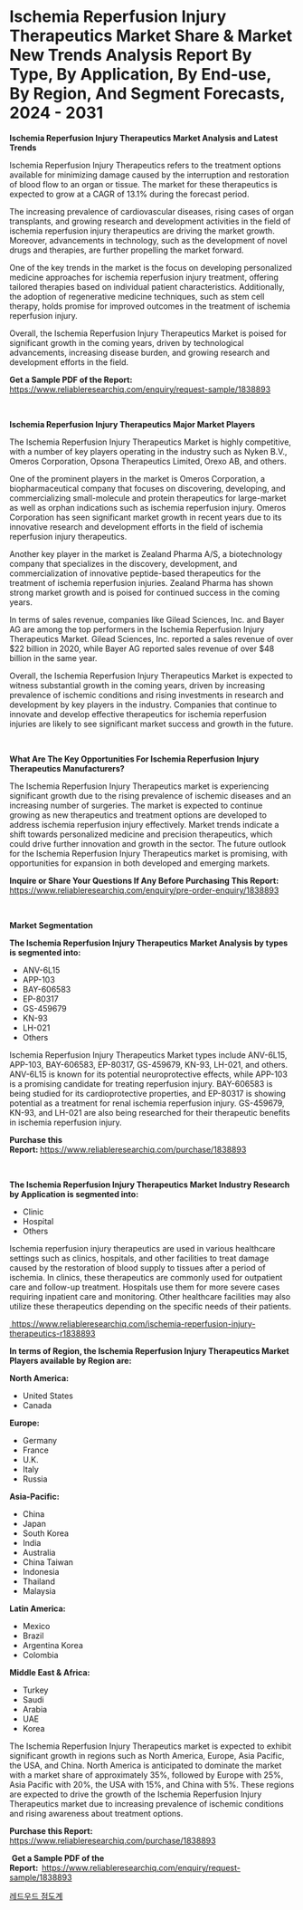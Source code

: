 <p><h1>Ischemia Reperfusion Injury Therapeutics Market Share & Market New Trends Analysis Report By Type, By Application, By End-use, By Region, And Segment Forecasts, 2024 - 2031</h1></p><p><strong>Ischemia Reperfusion Injury Therapeutics Market Analysis and Latest Trends</strong></p>
<p><p>Ischemia Reperfusion Injury Therapeutics refers to the treatment options available for minimizing damage caused by the interruption and restoration of blood flow to an organ or tissue. The market for these therapeutics is expected to grow at a CAGR of 13.1% during the forecast period. </p><p>The increasing prevalence of cardiovascular diseases, rising cases of organ transplants, and growing research and development activities in the field of ischemia reperfusion injury therapeutics are driving the market growth. Moreover, advancements in technology, such as the development of novel drugs and therapies, are further propelling the market forward.</p><p>One of the key trends in the market is the focus on developing personalized medicine approaches for ischemia reperfusion injury treatment, offering tailored therapies based on individual patient characteristics. Additionally, the adoption of regenerative medicine techniques, such as stem cell therapy, holds promise for improved outcomes in the treatment of ischemia reperfusion injury.</p><p>Overall, the Ischemia Reperfusion Injury Therapeutics Market is poised for significant growth in the coming years, driven by technological advancements, increasing disease burden, and growing research and development efforts in the field.</p></p>
<p><strong>Get a Sample PDF of the Report:&nbsp;</strong> <a href="https://www.reliableresearchiq.com/enquiry/request-sample/1838893">https://www.reliableresearchiq.com/enquiry/request-sample/1838893</a></p>
<p>&nbsp;</p>
<p><strong>Ischemia Reperfusion Injury Therapeutics Major Market Players</strong></p>
<p><p>The Ischemia Reperfusion Injury Therapeutics Market is highly competitive, with a number of key players operating in the industry such as Nyken B.V., Omeros Corporation, Opsona Therapeutics Limited, Orexo AB, and others.</p><p>One of the prominent players in the market is Omeros Corporation, a biopharmaceutical company that focuses on discovering, developing, and commercializing small-molecule and protein therapeutics for large-market as well as orphan indications such as ischemia reperfusion injury. Omeros Corporation has seen significant market growth in recent years due to its innovative research and development efforts in the field of ischemia reperfusion injury therapeutics.</p><p>Another key player in the market is Zealand Pharma A/S, a biotechnology company that specializes in the discovery, development, and commercialization of innovative peptide-based therapeutics for the treatment of ischemia reperfusion injuries. Zealand Pharma has shown strong market growth and is poised for continued success in the coming years.</p><p>In terms of sales revenue, companies like Gilead Sciences, Inc. and Bayer AG are among the top performers in the Ischemia Reperfusion Injury Therapeutics Market. Gilead Sciences, Inc. reported a sales revenue of over $22 billion in 2020, while Bayer AG reported sales revenue of over $48 billion in the same year.</p><p>Overall, the Ischemia Reperfusion Injury Therapeutics Market is expected to witness substantial growth in the coming years, driven by increasing prevalence of ischemic conditions and rising investments in research and development by key players in the industry. Companies that continue to innovate and develop effective therapeutics for ischemia reperfusion injuries are likely to see significant market success and growth in the future.</p></p>
<p>&nbsp;</p>
<p><strong>What Are The Key Opportunities For Ischemia Reperfusion Injury Therapeutics Manufacturers?</strong></p>
<p><p>The Ischemia Reperfusion Injury Therapeutics market is experiencing significant growth due to the rising prevalence of ischemic diseases and an increasing number of surgeries. The market is expected to continue growing as new therapeutics and treatment options are developed to address ischemia reperfusion injury effectively. Market trends indicate a shift towards personalized medicine and precision therapeutics, which could drive further innovation and growth in the sector. The future outlook for the Ischemia Reperfusion Injury Therapeutics market is promising, with opportunities for expansion in both developed and emerging markets.</p></p>
<p><strong>Inquire or Share Your Questions If Any Before Purchasing This Report:</strong> <a href="https://www.reliableresearchiq.com/enquiry/pre-order-enquiry/1838893">https://www.reliableresearchiq.com/enquiry/pre-order-enquiry/1838893</a></p>
<p>&nbsp;</p>
<p><strong>Market Segmentation</strong></p>
<p><strong>The Ischemia Reperfusion Injury Therapeutics Market Analysis by types is segmented into:</strong></p>
<p><ul><li>ANV-6L15</li><li>APP-103</li><li>BAY-606583</li><li>EP-80317</li><li>GS-459679</li><li>KN-93</li><li>LH-021</li><li>Others</li></ul></p>
<p><p>Ischemia Reperfusion Injury Therapeutics Market types include ANV-6L15, APP-103, BAY-606583, EP-80317, GS-459679, KN-93, LH-021, and others. ANV-6L15 is known for its potential neuroprotective effects, while APP-103 is a promising candidate for treating reperfusion injury. BAY-606583 is being studied for its cardioprotective properties, and EP-80317 is showing potential as a treatment for renal ischemia reperfusion injury. GS-459679, KN-93, and LH-021 are also being researched for their therapeutic benefits in ischemia reperfusion injury.</p></p>
<p><strong>Purchase this Report:&nbsp;</strong><a href="https://www.reliableresearchiq.com/purchase/1838893">https://www.reliableresearchiq.com/purchase/1838893</a></p>
<p>&nbsp;</p>
<p><strong>The Ischemia Reperfusion Injury Therapeutics Market Industry Research by Application is segmented into:</strong></p>
<p><ul><li>Clinic</li><li>Hospital</li><li>Others</li></ul></p>
<p><p>Ischemia reperfusion injury therapeutics are used in various healthcare settings such as clinics, hospitals, and other facilities to treat damage caused by the restoration of blood supply to tissues after a period of ischemia. In clinics, these therapeutics are commonly used for outpatient care and follow-up treatment. Hospitals use them for more severe cases requiring inpatient care and monitoring. Other healthcare facilities may also utilize these therapeutics depending on the specific needs of their patients.</p></p>
<p><a href="https://www.reliableresearchiq.com/ischemia-reperfusion-injury-therapeutics-r1838893">&nbsp;https://www.reliableresearchiq.com/ischemia-reperfusion-injury-therapeutics-r1838893</a></p>
<p><strong>In terms of Region, the Ischemia Reperfusion Injury Therapeutics Market Players available by Region are:</strong></p>
<p>
    <p> <strong> North America: </strong>
        <ul>
            <li>United States</li>
            <li>Canada</li>
        </ul>
        </p> 
    <p> <strong> Europe: </strong>
        <ul>
            <li>Germany</li>
            <li>France</li>
            <li>U.K.</li>
            <li>Italy</li>
            <li>Russia</li>
        </ul>
        </p> 
    <p> <strong> Asia-Pacific: </strong>
        <ul>
            <li>China</li>
            <li>Japan</li>
            <li>South Korea</li>
            <li>India</li>
            <li>Australia</li>
            <li>China Taiwan</li>
            <li>Indonesia</li>
            <li>Thailand</li>
            <li>Malaysia</li>
        </ul>
        </p> 
    <p> <strong> Latin America: </strong>
        <ul>
            <li>Mexico</li>
            <li>Brazil</li>
            <li>Argentina Korea</li>
            <li>Colombia</li>
        </ul>
        </p> 
    <p> <strong> Middle East & Africa: </strong>
        <ul>
            <li>Turkey</li>
            <li>Saudi</li>
            <li>Arabia</li>
            <li>UAE</li>
            <li>Korea</li>
        </ul>
    </p>
    </p>
<p><p>The Ischemia Reperfusion Injury Therapeutics market is expected to exhibit significant growth in regions such as North America, Europe, Asia Pacific, the USA, and China. North America is anticipated to dominate the market with a market share of approximately 35%, followed by Europe with 25%, Asia Pacific with 20%, the USA with 15%, and China with 5%. These regions are expected to drive the growth of the Ischemia Reperfusion Injury Therapeutics market due to increasing prevalence of ischemic conditions and rising awareness about treatment options.</p></p>
<p><strong>Purchase this Report: </strong><a href="https://www.reliableresearchiq.com/purchase/1838893">https://www.reliableresearchiq.com/purchase/1838893</a></p>
<p>&nbsp;<strong>Get a Sample PDF of the Report:&nbsp;&nbsp;</strong><a href="https://www.reliableresearchiq.com/enquiry/request-sample/1838893">https://www.reliableresearchiq.com/enquiry/request-sample/1838893</a></p>
<p><strong></strong></p>
<p><p><a href="https://github.com/mpodehpw07370073/Market-Research-Report-List-3/blob/main/890245273814.md">레드우드 점도계</a></p></p>